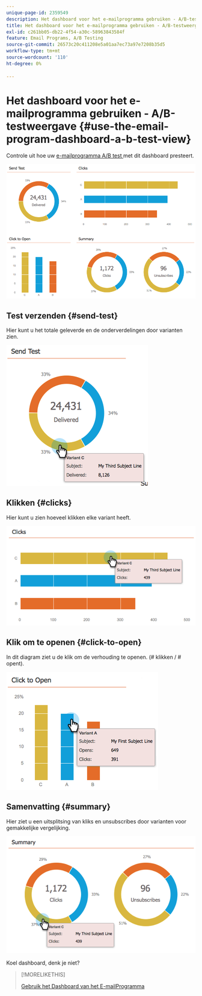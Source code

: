```yaml
---
unique-page-id: 2359549
description: Het dashboard voor het e-mailprogramma gebruiken - A/B-testweergave - Marketo Docs - Productdocumentatie
title: Het dashboard voor het e-mailprogramma gebruiken - A/B-testweergave
exl-id: c261bb05-db22-4f54-a30c-58963843584f
feature: Email Programs, A/B Testing
source-git-commit: 26573c20c411208e5a01aa7ec73a97e7208b35d5
workflow-type: tm+mt
source-wordcount: '110'
ht-degree: 0%

---
```


# Het dashboard voor het e-mailprogramma gebruiken - A/B-testweergave {#use-the-email-program-dashboard-a-b-test-view}

Controle uit hoe uw [ e-mailprogramma A/B test ](/help/marketo/product-docs/email-marketing/email-programs/email-program-actions/email-test-a-b-test/add-an-a-b-test.md) met dit dashboard presteert.

![](assets/image2014-9-12-16-3a14-3a28.png)

## Test verzenden {#send-test}

Hier kunt u het totale geleverde en de onderverdelingen door varianten zien.

![](assets/image2014-9-12-16-3a16-3a2.png)

## Klikken {#clicks}

Hier kunt u zien hoeveel klikken elke variant heeft.

![](assets/image2014-9-12-16-3a16-3a20.png)

## Klik om te openen {#click-to-open}

In dit diagram ziet u de klik om de verhouding te openen. (# klikken / # opent).

![](assets/image2014-9-12-16-3a16-3a36.png)

## Samenvatting {#summary}

Hier ziet u een uitsplitsing van kliks en unsubscribes door varianten voor gemakkelijke vergelijking.

![](assets/image2014-9-12-16-3a16-3a45.png)

Koel dashboard, denk je niet?

>[!MORELIKETHIS]
>
>[ Gebruik het Dashboard van het E-mailProgramma ](/help/marketo/product-docs/email-marketing/email-programs/email-program-data/use-the-email-program-dashboard.md)
